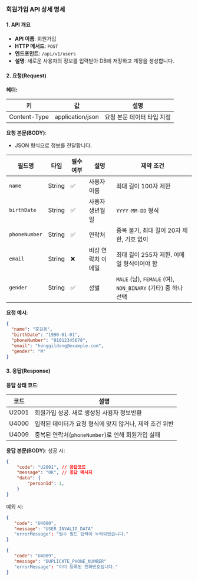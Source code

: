 ### 회원가입 API 상세 명세

#### **1. API 개요**

- **API 이름**: 회원가입
- **HTTP 메서드**: `POST`
- **엔드포인트**: `/api/v1/users`
- **설명**: 새로운 사용자의 정보를 입력받아 DB에 저장하고 계정을 생성합니다.

#### **2. 요청(Request)**

**헤더:**

| **키**        | **값**            | **설명**          |
|--------------|------------------|-----------------|
| Content-Type | application/json | 요청 본문 데이터 타입 지정 |

**요청 본문(BODY)**:

- JSON 형식으로 정보를 전달합니다.

| **필드명**        | **타입** | **필수 여부** | **설명**     | **제약 조건**                             |
|----------------|--------|-----------|------------|---------------------------------------|
| `name`         | String | ✅         | 사용자 이름     | 최대 길이 100자 제한                         |
| `birthDate`   | String | ✅         | 사용자 생년월일   | `YYYY-MM-DD` 형식                       |
| `phoneNumber` | String | ✅         | 연락처        | 중복 불가, 최대 길이 20자 제한, 기호 없이            |
| `email`        | String | ❌         | 비상 연락처 이메일 | 최대 길이 255자 제한. 이메일 형식이어야 함            |
| `gender`       | String | ✅         | 성별         | `MALE` (남), `FEMALE` (여), `NON_BINARY` (기타) 중 하나 선택 |

**요청 예시**:

``` json
{
  "name": "홍길동",
  "birthDate": "1990-01-01",
  "phoneNumber": "01012345678",
  "email": "honggildong@example.com",
  "gender": "M"
}
```

#### **3. 응답(Response)**

**응답 상태 코드**:

| **코드** | **설명**                              | 
|--------|-------------------------------------| 
| U2001  | 회원가입 성공. 새로 생성된 사용자 정보반환            | 
| U4000  | 입력된 데이터가 요청 형식에 맞지 않거나, 제약 조건 위반    |
| U4009  | 중복된 연락처(`phoneNumber`)로 인해 회원가입 실패 |

**응답 본문(BODY)**:
성공 시:

``` json
{
	"code": "U2001", // 응답코드
	"message": "OK", // 응답 메시지
	"data": {
		"personId": 1,
	}
}

```

예외 시:

``` json
{
   "code": "U4000",
   "message": "USER_INVALID_DATA"
   "errorMessage": "필수 필드 입력이 누락되었습니다."
}
```

``` json
{
   "code": "U4009",
   "message": "DUPLICATE_PHONE_NUMBER"
   "errorMessage": "이미 등록된 전화번호입니다."
}
```

